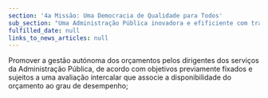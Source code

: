 ```yaml
---
section: '4a Missão: Uma Democracia de Qualidade para Todos'
sub_section: "Uma Administração Pública inovadora e efificiente com trabalhadores motivados"
fulfilled_date: null
links_to_news_articles: null
---
```


Promover a gestão autónoma dos orçamentos pelos dirigentes dos serviços da Administração Pública, de acordo com objetivos previamente fixados e sujeitos a uma avaliação intercalar que associe a disponibilidade do orçamento ao grau de desempenho;